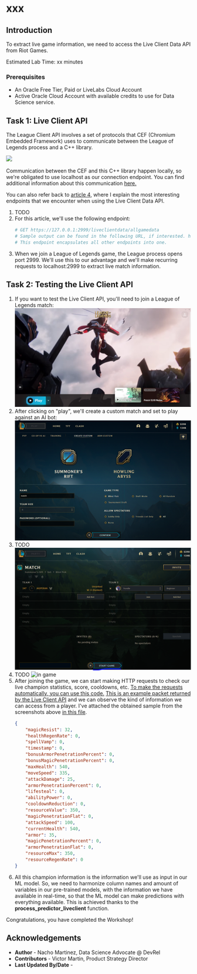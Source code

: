 # xxx

## Introduction
To extract live game information, we need to access the Live Client Data API from Riot Games.

Estimated Lab Time: xx minutes

### Prerequisites

* An Oracle Free Tier, Paid or LiveLabs Cloud Account
* Active Oracle Cloud Account with available credits to use for Data Science service.

## Task 1: Live Client API

The League Client API involves a set of protocols that CEF (Chromium Embedded Framework) uses to communicate between the League of Legends process and a C++ library.

![](https://static.developer.riotgames.com/img/docs/lol/lcu_architecture.png?raw=true)

Communication between the CEF and this C++ library happen locally, so we're obligated to use localhost as our connection endpoint. You can find additional information about this communication [here.](https://developer.riotgames.com/docs/lol)

You can also refer back to [article 4](../articles/article4.md), where I explain the most interesting endpoints that we encounter when using the Live Client Data API.

1. TODO
2. For this article, we'll use the following endpoint:
    ```python
    # GET https://127.0.0.1:2999/liveclientdata/allgamedata
    # Sample output can be found in the following URL, if interested. https://static.developer.riotgames.com/docs/lol/liveclientdata_sample.json
    # This endpoint encapsulates all other endpoints into one.
    ```
3. When we join a League of Legends game, the League process opens port 2999. We'll use this to our advantage and we'll make recurring requests to localhost:2999 to extract live match information.

## Task 2: Testing the Live Client API

1. If you want to test the Live Client API, you'll need to join a League of Legends match:
    ![league loading screen](images/lab1-league1.png)
2. After clicking on "play", we'll create a custom match and set to play against an AI bot:
    ![creating match](images/lab1-league2.png)
3. TODO
    ![creating match 2](images/lab1-league3.png)
4. TODO
    ![in game](images/lab1-league4.png)
5. After joining the game, we can start making HTTP requests to check our live champion statistics, score, cooldowns, etc. [To make the requests automatically, you can use this code.](../src/live_client_producer.py)
[This is an example packet returned by the Live Client API](https://static.developer.riotgames.com/docs/lol/liveclientdata_sample.json) and we can observe the kind of information we can access from a player. I've attached the obtained sample from the screenshots above [in this file](../src/aux_files/example_live_client.txt).
    ```json
    {
        "magicResist": 32,
        "healthRegenRate": 0,
        "spellVamp": 0,
        "timestamp": 0,
        "bonusArmorPenetrationPercent": 0,
        "bonusMagicPenetrationPercent": 0,
        "maxHealth": 540,
        "moveSpeed": 335,
        "attackDamage": 25,
        "armorPenetrationPercent": 0,
        "lifesteal": 0,
        "abilityPower": 0,
        "cooldownReduction": 0,
        "resourceValue": 350,
        "magicPenetrationFlat": 0,
        "attackSpeed": 100,
        "currentHealth": 540,
        "armor": 35,
        "magicPenetrationPercent": 0,
        "armorPenetrationFlat": 0,
        "resourceMax": 350,
        "resourceRegenRate": 0
    }
    ```
6. All this champion information is the information we'll use as input in our ML model. So, we need to harmonize column names and amount of variables in our pre-trained models, with the information we have available in real-time, so that the ML model can make predictions with everything available. This is achieved thanks to the __process_predictor_liveclient__ function.

Congratulations, you have completed the Workshop!


## Acknowledgements

* **Author** - Nacho Martinez, Data Science Advocate @ DevRel
* **Contributors** -  Victor Martin, Product Strategy Director
* **Last Updated By/Date** - 
